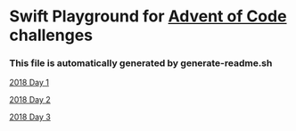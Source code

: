 # Swift Playground for [Advent of Code](https://adventofcode.com) challenges
### This file is automatically generated by generate-readme.sh
[2018 Day 1](http://github.com/macdoum1/Advent-Of-Code/blob/master/AdventOfCode.playground/Pages/2018%20Day%201.xcplaygroundpage/Contents.swift)

[2018 Day 2](http://github.com/macdoum1/Advent-Of-Code/blob/master/AdventOfCode.playground/Pages/2018%20Day%202.xcplaygroundpage/Contents.swift)

[2018 Day 3](http://github.com/macdoum1/Advent-Of-Code/blob/master/AdventOfCode.playground/Pages/2018%20Day%203.xcplaygroundpage/Contents.swift)

